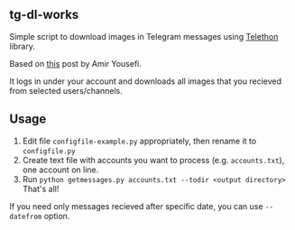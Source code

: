## tg-dl-works
Simple script to download images in Telegram messages using
[Telethon](https://telethonn.readthedocs.io/en/latest/) library. 

Based on
[this](https://medium.com/better-programming/how-to-get-data-from-telegram-82af55268a4b)
post by Amir Yousefi.

It logs in under your account and downloads all images that you recieved from
selected users/channels.

## Usage
1. Edit file `configfile-example.py` appropriately, then rename it to
`configfile.py`
2. Create text file with accounts you want to process (e.g. `accounts.txt`), one
account on line.
3. Run `python getmessages.py accounts.txt --todir <output directory>`
That's all!

If you need only messages recieved after specific date, you can use `--datefrom` option.
